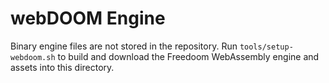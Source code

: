 # webDOOM Engine

Binary engine files are not stored in the repository. Run `tools/setup-webdoom.sh` to build and download the Freedoom WebAssembly engine and assets into this directory.
